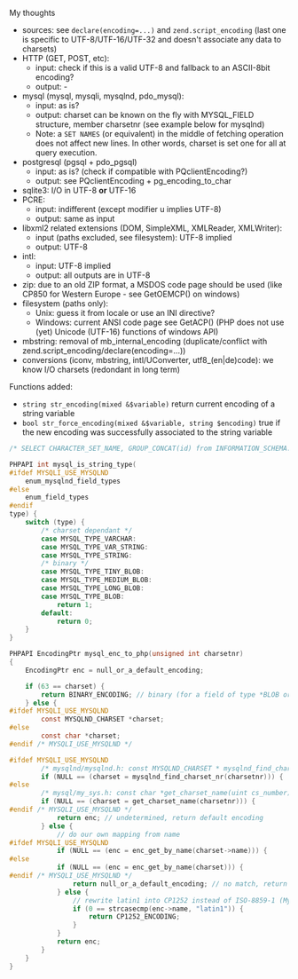 My thoughts

* sources: see `declare(encoding=...)` and `zend.script_encoding` (last one is specific to UTF-8/UTF-16/UTF-32 and doesn't associate any data to charsets)
* HTTP (GET, POST, etc):
  + input: check if this is a valid UTF-8 and fallback to an ASCII-8bit encoding?
  + output: -
* mysql (mysql, mysqli, mysqlnd, pdo_mysql):
  + input: as is?
  + output: charset can be known on the fly with MYSQL_FIELD structure, member charsetnr (see example below for mysqlnd)
  + Note: a `SET NAMES` (or equivalent) in the middle of fetching operation does not affect new lines. In other words, charset is set one for all at query execution.
* postgresql (pgsql + pdo_pgsql)
  + input: as is? (check if compatible with PQclientEncoding?)
  + output: see PQclientEncoding + pg_encoding_to_char
* sqlite3: I/O in UTF-8 **or** UTF-16
* PCRE:
  + input: indifferent (except modifier u implies UTF-8)
  + output: same as input
* libxml2 related extensions (DOM, SimpleXML, XMLReader, XMLWriter):
  + input (paths excluded, see filesystem): UTF-8 implied
  + output: UTF-8
* intl:
  + input: UTF-8 implied
  + output: all outputs are in UTF-8
* zip: due to an old ZIP format, a MSDOS code page should be used (like CP850 for Western Europe - see GetOEMCP() on windows)
* filesystem (paths only):
  + Unix: guess it from locale or use an INI directive?
  + Windows: current ANSI code page see GetACP() (PHP does not use (yet) Unicode (UTF-16) functions of windows API)
* mbstring: removal of mb_internal_encoding (duplicate/conflict with zend.script_encoding/declare(encoding=...))
* conversions (iconv, mbstring, intl/UConverter, utf8_(en|de)code): we know I/O charsets (redondant in long term)

Functions added:
* `string str_encoding(mixed &$variable)` return current encoding of a string variable
* `bool str_force_encoding(mixed &$variable, string $encoding)` true if the new encoding was successfully associated to the string variable

```C
/* SELECT CHARACTER_SET_NAME, GROUP_CONCAT(id) from INFORMATION_SCHEMA.COLLATIONS GROUP BY CHARACTER_SET_NAME; */

PHPAPI int mysql_is_string_type(
#ifdef MYSQLI_USE_MYSQLND
    enum_mysqlnd_field_types
#else
    enum_field_types
#endif
type) {
    switch (type) {
        /* charset dependant */
        case MYSQL_TYPE_VARCHAR:
        case MYSQL_TYPE_VAR_STRING:
        case MYSQL_TYPE_STRING:
        /* binary */
        case MYSQL_TYPE_TINY_BLOB:
        case MYSQL_TYPE_MEDIUM_BLOB:
        case MYSQL_TYPE_LONG_BLOB:
        case MYSQL_TYPE_BLOB:
            return 1;
        default:
            return 0;
    }
}

PHPAPI EncodingPtr mysql_enc_to_php(unsigned int charsetnr)
{
    EncodingPtr enc = null_or_a_default_encoding;

    if (63 == charset) {
        return BINARY_ENCODING; // binary (for a field of type *BLOB or (VAR)BINARY)
    } else {
#ifdef MYSQLI_USE_MYSQLND
        const MYSQLND_CHARSET *charset;
#else
        const char *charset;
#endif /* MYSQLI_USE_MYSQLND */

#ifdef MYSQLI_USE_MYSQLND
        /* mysqlnd/mysqlnd.h: const MYSQLND_CHARSET * mysqlnd_find_charset_nr(unsigned int charsetnr); */
        if (NULL == (charset = mysqlnd_find_charset_nr(charsetnr))) {
#else
        /* mysql/my_sys.h: const char *get_charset_name(uint cs_number); */
        if (NULL == (charset = get_charset_name(charsetnr))) {
#endif /* MYSQLI_USE_MYSQLND */
            return enc; // undetermined, return default encoding
        } else {
            // do our own mapping from name
#ifdef MYSQLI_USE_MYSQLND
            if (NULL == (enc = enc_get_by_name(charset->name))) {
#else
            if (NULL == (enc = enc_get_by_name(charset))) {
#endif /* MYSQLI_USE_MYSQLND */
                return null_or_a_default_encoding; // no match, return default encoding
            } else {
                // rewrite latin1 into CP1252 instead of ISO-8859-1 (MySQL feature)
                if (0 == strcasecmp(enc->name, "latin1")) {
                    return CP1252_ENCODING;
                }
            }
            return enc;
        }
    }
}
```
